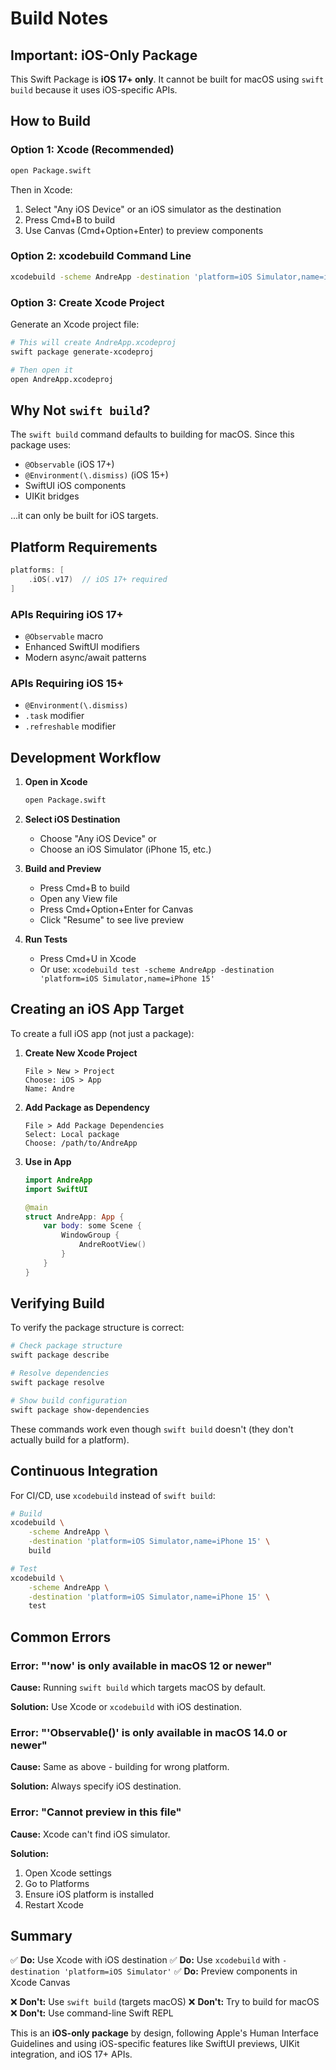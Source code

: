 # Build Notes

## Important: iOS-Only Package

This Swift Package is **iOS 17+ only**. It cannot be built for macOS using `swift build` because it uses iOS-specific APIs.

## How to Build

### Option 1: Xcode (Recommended)

```bash
open Package.swift
```

Then in Xcode:
1. Select "Any iOS Device" or an iOS simulator as the destination
2. Press Cmd+B to build
3. Use Canvas (Cmd+Option+Enter) to preview components

### Option 2: xcodebuild Command Line

```bash
xcodebuild -scheme AndreApp -destination 'platform=iOS Simulator,name=iPhone 15'
```

### Option 3: Create Xcode Project

Generate an Xcode project file:

```bash
# This will create AndreApp.xcodeproj
swift package generate-xcodeproj

# Then open it
open AndreApp.xcodeproj
```

## Why Not `swift build`?

The `swift build` command defaults to building for macOS. Since this package uses:
- `@Observable` (iOS 17+)
- `@Environment(\.dismiss)` (iOS 15+)
- SwiftUI iOS components
- UIKit bridges

...it can only be built for iOS targets.

## Platform Requirements

```swift
platforms: [
    .iOS(.v17)  // iOS 17+ required
]
```

### APIs Requiring iOS 17+
- `@Observable` macro
- Enhanced SwiftUI modifiers
- Modern async/await patterns

### APIs Requiring iOS 15+
- `@Environment(\.dismiss)`
- `.task` modifier
- `.refreshable` modifier

## Development Workflow

1. **Open in Xcode**
   ```bash
   open Package.swift
   ```

2. **Select iOS Destination**
   - Choose "Any iOS Device" or
   - Choose an iOS Simulator (iPhone 15, etc.)

3. **Build and Preview**
   - Press Cmd+B to build
   - Open any View file
   - Press Cmd+Option+Enter for Canvas
   - Click "Resume" to see live preview

4. **Run Tests**
   - Press Cmd+U in Xcode
   - Or use: `xcodebuild test -scheme AndreApp -destination 'platform=iOS Simulator,name=iPhone 15'`

## Creating an iOS App Target

To create a full iOS app (not just a package):

1. **Create New Xcode Project**
   ```
   File > New > Project
   Choose: iOS > App
   Name: Andre
   ```

2. **Add Package as Dependency**
   ```
   File > Add Package Dependencies
   Select: Local package
   Choose: /path/to/AndreApp
   ```

3. **Use in App**
   ```swift
   import AndreApp
   import SwiftUI

   @main
   struct AndreApp: App {
       var body: some Scene {
           WindowGroup {
               AndreRootView()
           }
       }
   }
   ```

## Verifying Build

To verify the package structure is correct:

```bash
# Check package structure
swift package describe

# Resolve dependencies
swift package resolve

# Show build configuration
swift package show-dependencies
```

These commands work even though `swift build` doesn't (they don't actually build for a platform).

## Continuous Integration

For CI/CD, use `xcodebuild` instead of `swift build`:

```bash
# Build
xcodebuild \
    -scheme AndreApp \
    -destination 'platform=iOS Simulator,name=iPhone 15' \
    build

# Test
xcodebuild \
    -scheme AndreApp \
    -destination 'platform=iOS Simulator,name=iPhone 15' \
    test
```

## Common Errors

### Error: "'now' is only available in macOS 12 or newer"

**Cause:** Running `swift build` which targets macOS by default.

**Solution:** Use Xcode or `xcodebuild` with iOS destination.

### Error: "'Observable()' is only available in macOS 14.0 or newer"

**Cause:** Same as above - building for wrong platform.

**Solution:** Always specify iOS destination.

### Error: "Cannot preview in this file"

**Cause:** Xcode can't find iOS simulator.

**Solution:**
1. Open Xcode settings
2. Go to Platforms
3. Ensure iOS platform is installed
4. Restart Xcode

## Summary

✅ **Do:** Use Xcode with iOS destination
✅ **Do:** Use `xcodebuild` with `-destination 'platform=iOS Simulator'`
✅ **Do:** Preview components in Xcode Canvas

❌ **Don't:** Use `swift build` (targets macOS)
❌ **Don't:** Try to build for macOS
❌ **Don't:** Use command-line Swift REPL

This is an **iOS-only package** by design, following Apple's Human Interface Guidelines and using iOS-specific features like SwiftUI previews, UIKit integration, and iOS 17+ APIs.
